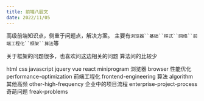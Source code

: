 ```yaml
---
title: 前端八股文
date: 2022/11/05
---
```


高级前端知识点，侧重于问题点，解决方案。
主要有`浏览器``基础``样式``网络``前端工程化``框架``算法`等

关于框架的问题很多，也喜欢问这边相关的问题
算法问的比较少







html
css
javascript
jquery
vue
react
miniprogram
浏览器 browser
性能优化 performance-optimization
前端工程化 frontend-engineering
算法 algorithm
其他高频 other-high-frequency
企业中的项目流程 enterprise-project-process
奇葩问题  freak-problems

